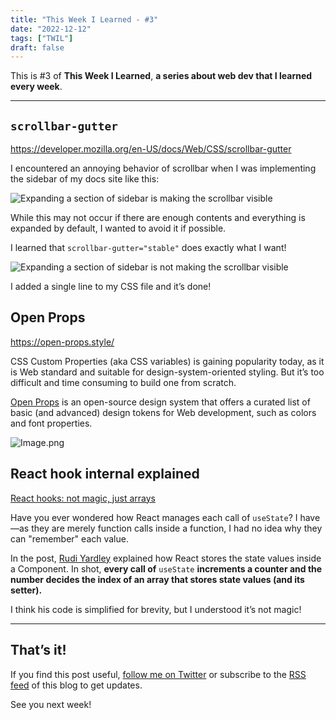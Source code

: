 ```yaml
---
title: "This Week I Learned - #3"
date: "2022-12-12"
tags: ["TWIL"]
draft: false
---
```


This is #3 of **This Week I Learned**, **a series about web dev that I learned every week**.

---

## `scrollbar-gutter`

https://developer.mozilla.org/en-US/docs/Web/CSS/scrollbar-gutter

I encountered an annoying behavior of scrollbar when I was implementing the sidebar of my docs site like this:

![Expanding a section of sidebar is making the scrollbar visible](https://res.craft.do/user/full/a9f7c306-6079-e5df-ecdf-04a17e918d0c/doc/5434F963-7AB3-48D0-94BD-422CE1753AD1/BD27C155-2192-4F06-84CD-6CAA244EF8E2_2/79bdXBKmzZ7sqc8nonBQgdb3V73dhuTUlq3NUd9hxegz/AnimatedImage.gif)

While this may not occur if there are enough contents and everything is expanded by default, I wanted to avoid it if possible.

I learned that `scrollbar-gutter="stable"` does exactly what I want!

![Expanding a section of sidebar is not making the scrollbar visible](https://res.craft.do/user/full/a9f7c306-6079-e5df-ecdf-04a17e918d0c/doc/5434F963-7AB3-48D0-94BD-422CE1753AD1/E485382A-8D43-45DD-AD80-3D7A22DC3A53_2/dj4R8pRdJbMwO77IUDvgKyt31EiuAIYrTwOXmgLY8gwz/AnimatedImage.gif)

I added a single line to my CSS file and it’s done!

## Open Props

https://open-props.style/

CSS Custom Properties (aka CSS variables) is gaining popularity today, as it is Web standard and suitable for design-system-oriented styling. But it’s too difficult and time consuming to build one from scratch.

[Open Props](https://open-props.style/) is an open-source design system that offers a curated list of basic (and advanced) design tokens for Web development, such as colors and font properties.

![Image.png](https://res.craft.do/user/full/a9f7c306-6079-e5df-ecdf-04a17e918d0c/doc/5434F963-7AB3-48D0-94BD-422CE1753AD1/86934423-586A-4CA7-99AF-F242BC192496_2/V63nb9kUcLkr3QKXpxrMxIgB9wlgG4K8fdHsLyyXYCoz/Image.png)

## React hook internal explained

[React hooks: not magic, just arrays](https://medium.com/@ryardley/react-hooks-not-magic-just-arrays-cd4f1857236e)

Have you ever wondered how React manages each call of `useState`? I have—as they are merely function calls inside a function, I had no idea why they can "remember" each value.

In the post, [Rudi Yardley](https://medium.com/@ryardley) explained how React stores the state values inside a Component. In shot, **every call of** `useState` **increments a counter and the number decides the index of an array that stores state values (and its setter).**

I think his code is simplified for brevity, but I understood it’s not magic!

---

## That’s it!

If you find this post useful, [follow me on Twitter](https://twitter.com/MatsuraYuma) or subscribe to the [RSS feed](https://rubiq.vercel.app/feed.xml) of this blog to get updates.

See you next week!
